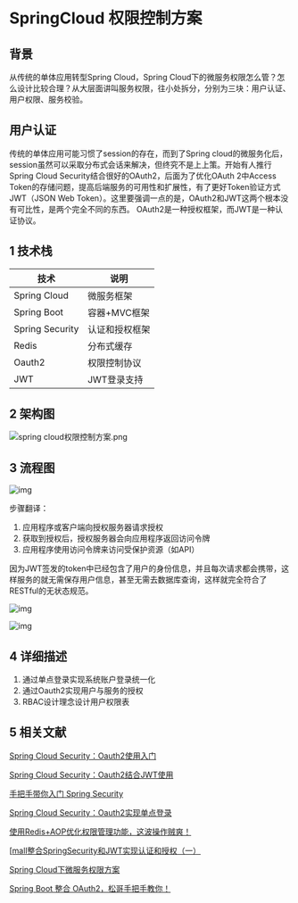 # SpringCloud 权限控制方案

## 背景

从传统的单体应用转型Spring Cloud，Spring Cloud下的微服务权限怎么管？怎么设计比较合理？从大层面讲叫服务权限，往小处拆分，分别为三块：用户认证、用户权限、服务校验。

## 用户认证

传统的单体应用可能习惯了session的存在，而到了Spring cloud的微服务化后，session虽然可以采取分布式会话来解决，但终究不是上上策。开始有人推行Spring Cloud Security结合很好的OAuth2，后面为了优化OAuth 2中Access Token的存储问题，提高后端服务的可用性和扩展性，有了更好Token验证方式JWT（JSON Web Token）。这里要强调一点的是，OAuth2和JWT这两个根本没有可比性，是两个完全不同的东西。 OAuth2是一种授权框架，而JWT是一种认证协议。



## 1 技术栈

| 技术            | 说明           |
| --------------- | -------------- |
| Spring Cloud    | 微服务框架     |
| Spring Boot     | 容器+MVC框架   |
| Spring Security | 认证和授权框架 |
| Redis           | 分布式缓存     |
| Oauth2          | 权限控制协议   |
| JWT             | JWT登录支持    |

## 2 架构图

![spring cloud权限控制方案.png](https://i.loli.net/2020/03/23/TrybZaAEM5exC9H.png)

## 3 流程图

![img](http://www.javaboy.org/images/sb/20-3.png)

步骤翻译：

1. 应用程序或客户端向授权服务器请求授权
2. 获取到授权后，授权服务器会向应用程序返回访问令牌
3. 应用程序使用访问令牌来访问受保护资源（如API）

因为JWT签发的token中已经包含了用户的身份信息，并且每次请求都会携带，这样服务的就无需保存用户信息，甚至无需去数据库查询，这样就完全符合了RESTful的无状态规范。

![img](https://img-blog.csdnimg.cn/2019032813562876.png?x-oss-process=image/watermark,type_ZmFuZ3poZW5naGVpdGk,shadow_10,text_aHR0cHM6Ly9ibG9nLmNzZG4ubmV0L3dlaXhpbl80NDUxNjMwNQ==,size_16,color_FFFFFF,t_70)

![img](https://img-blog.csdn.net/20161226141519671?watermark/2/text/aHR0cDovL2Jsb2cuY3Nkbi5uZXQvY29kZV9fY29kZQ==/font/5a6L5L2T/fontsize/400/fill/I0JBQkFCMA==/dissolve/70/gravity/SouthEast)

## 4 详细描述

1. 通过单点登录实现系统账户登录统一化
2. 通过Oauth2实现用户与服务的授权
3. RBAC设计理念设计用户权限表

## 5 相关文献

[Spring Cloud Security：Oauth2使用入门](https://juejin.im/post/5dc013bae51d456e817cec30)

[Spring Cloud Security：Oauth2结合JWT使用](https://juejin.im/post/5dc2bec6f265da4d4f65bebe)

[手把手带你入门 Spring Security](http://springboot.javaboy.org/2019/0725/springboot-springsecurity)

[Spring Cloud Security：Oauth2实现单点登录](https://juejin.im/post/5dc95a675188256e040db43f)

[使用Redis+AOP优化权限管理功能，这波操作贼爽！](https://mp.weixin.qq.com/s?__biz=MzU1Nzg4NjgyMw==&mid=2247484623&idx=1&sn=4e79cd5887c2abf805eee6be8dc1d5af&chksm=fc2fb8c7cb5831d1a8bcb25dc758edbcacc8814a947d6ec8f8263a409b59054ace218c95d9f8&scene=126&sessionid=1584927399&key=2c4881e20dc9fe0ff6959fa4d58bfff3d8ff37bd31f86544596f12664341de841eda0a067ce5c1f6dd10856c43baeb72da42152fe479bf030108491ddebb41a3bd32fcd4de7a04288aa3b81b11de5471&ascene=1&uin=MTQwMDgyNjc4MQ%3D%3D&devicetype=Windows+10&version=62080079&lang=zh_CN&exportkey=AQz%2Bw6eIJBimnMNlToeIxvk%3D&pass_ticket=diBN2pgtkHx5oR1t0PVXlTH%2Bwrr1PQfInG9Kg%2B%2BtryOvsyx1GqnhzPId9U2J%2FiRe)

[[mall整合SpringSecurity和JWT实现认证和授权（一）](http://www.macrozheng.com/#/architect/mall_arch_04?id=mall整合springsecurity和jwt实现认证和授权（一）)

[Spring Cloud下微服务权限方案](https://zhuanlan.zhihu.com/p/29345083)

[Spring Boot 整合 OAuth2，松哥手把手教你！](https://mp.weixin.qq.com/s/1rVPzJGCtDZKvMoA4BYzIA)




